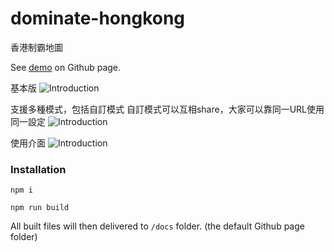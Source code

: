 # dominate-hongkong
香港制霸地圖

See [demo](https://shawtim.github.io/dominate-hongkong/) on Github page.

基本版
![Introduction](https://shawtim.github.io/dominate-hongkong/intro.png)

支援多種模式，包括自訂模式
自訂模式可以互相share，大家可以靠同一URL使用同一設定
![Introduction](https://shawtim.github.io/dominate-hongkong/intro1.png)

使用介面
![Introduction](https://shawtim.github.io/dominate-hongkong/intro2.png)

### Installation
`npm i`

`npm run build`

All built files will then delivered to `/docs` folder. (the default Github page folder)
